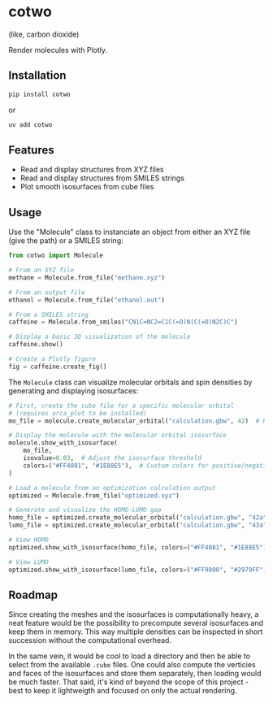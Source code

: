 cotwo
=====

(like, carbon dioxide)

Render molecules with Plotly.

Installation
------------

```sh
pip install cotwo
```

or

```sh
uv add cotwo
```

Features
--------

+ Read and display structures from XYZ files
+ Read and display structures from SMILES strings
+ Plot smooth isosurfaces from cube files

Usage
-----

Use the "Molecule" class to instanciate an object from either an XYZ file (give the path) or a SMILES string:

```py
from cotwo import Molecule

# From an XYZ file
methane = Molecule.from_file("methane.xyz")

# From an output file
ethanol = Molecule.from_file("ethanol.out")

# From a SMILES string
caffeine = Molecule.from_smiles("CN1C=NC2=C1C(=O)N(C(=O)N2C)C")
```

```python
# Display a basic 3D visualization of the molecule
caffeine.show()

# Create a Plotly figure
fig = caffeine.create_fig()
```

The `Molecule` class can visualize molecular orbitals and spin densities by generating and displaying isosurfaces:

```python
# First, create the cube file for a specific molecular orbital
# (requires orca_plot to be installed)
mo_file = molecule.create_molecular_orbital("calculation.gbw", 42)  # HOMO orbital, for example

# Display the molecule with the molecular orbital isosurface
molecule.show_with_isosurface(
    mo_file,
    isovalue=0.03,  # Adjust the isosurface threshold
    colors=("#FF4081", "#1E88E5"),  # Custom colors for positive/negative phases
)
```

```python
# Load a molecule from an optimization calculation output
optimized = Molecule.from_file("optimized.xyz")

# Generate and visualize the HOMO-LUMO gap
homo_file = optimized.create_molecular_orbital("calculation.gbw", "42a")  # HOMO
lumo_file = optimized.create_molecular_orbital("calculation.gbw", "43a")  # LUMO

# View HOMO
optimized.show_with_isosurface(homo_file, colors=("#FF4081", "#1E88E5"))

# View LUMO
optimized.show_with_isosurface(lumo_file, colors=("#FF9800", "#2979FF"))
```


Roadmap
-------

Since creating the meshes and the isosurfaces is computationally heavy,
a neat feature would be the possibility to precompute several isosurfaces and keep them in memory.
This way multiple densities can be inspected in short succession without the computational overhead.

In the same vein, it would be cool to load a directory and then be able to select from the available `.cube` files. One could also compute the verticies and faces of the isosurfaces and store
them separately, then loading would be much faster.
That said, it's kind of beyond the scope of this project - best to keep it lightweigth and focused
on only the actual rendering.
